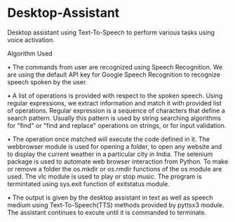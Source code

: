 # Desktop-Assistant
Desktop assistant using Text-To-Speech to perform various tasks using voice activation.


Algorithm Used

•	The commands from user are recognized using Speech Recognition. 
We are using the default API key for Google Speech Recognition to recognize speech spoken by the user.

•	A list of operations is provided with respect to the spoken speech.
Using regular expressions, we extract information and match it with provided list of operations. 
Regular expression is a sequence of characters that define a search pattern.
Usually this pattern is used by string searching algorithms for "find" or "find and replace" operations on strings, or for input validation.

•	The operation once matched will execute the code defined in it. 
The webbrowser module is used for opening a folder, to open any website and to display the current weather in a particular city in India. 
The selenium package is used to automate web browser interaction from Python.
To make or remove a folder the os.mkdir or os.rmdir functions of the os module are used.
The vlc module is used to play or stop music. The program is termintated using sys.exit function of exitstatus module.

•	The output is given by the desktop assistant in text as well as speech medium using Text-To-Speech(TTS) methods provided by pyttsx3 module. 
The assistant continues to excute until it is commanded to terminate.
